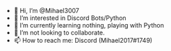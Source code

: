 - 👋 Hi, I’m @Mihael3007
- 👀 I’m interested in Discord Bots/Python
- 🌱 I’m currently learning nothing, playing with Python
- 💞️ I’m not looking to collaborate.
- 📫 How to reach me: Discord (Mihael2017#1749)

<!---
Mihael3007/Mihael3007 is a ✨ special ✨ repository because its `README.md` (this file) appears on your GitHub profile.
You can click the Preview link to take a look at your changes.
--->
